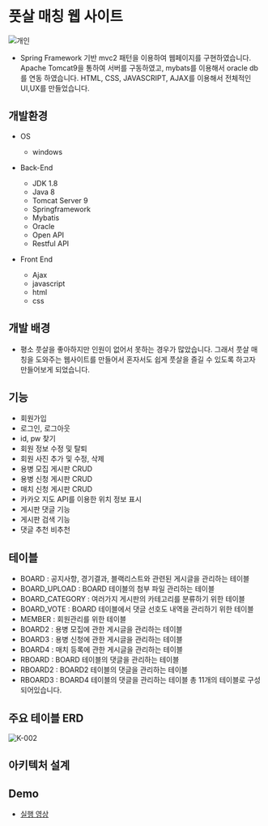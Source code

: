 # 풋살 매칭 웹 사이트
![개인](https://user-images.githubusercontent.com/59239079/79235325-6c9b2800-7ea6-11ea-8ef1-f19acba845bb.png)
- Spring Framework 기반 mvc2 패턴을 이용하여 웹페이지를 구현하였습니다. Apache Tomcat9을 통하여 서버를 구동하였고, mybats를 이용해서 oracle db를 연동 하였습니다. HTML, CSS, JAVASCRIPT, AJAX를 이용해서 전체적인 UI,UX를 만들었습니다. 
## 개발환경
- OS
    - windows

- Back-End
    - JDK 1.8
    - Java 8
    - Tomcat Server 9
    - Springframework
    - Mybatis
    - Oracle
    - Open API
    - Restful API
    
- Front End
    - Ajax
    - javascript
    - html
    - css
    
 ## 개발 배경
 - 평소 풋살을 좋아하지만 인원이 없어서 못하는 경우가 많았습니다. 그래서 풋살 매칭을 도와주는 웹사이트를 만들어서 혼자서도 쉽게 풋살을 즐길 수 있도록 하고자 만들어보게 되었습니다.
 
 ## 기능
 - 회원가입
 - 로그인, 로그아웃
 - id, pw 찾기
 - 회원 정보 수정 및 탈퇴
 - 회원 사진 추가 및 수정, 삭제
 - 용병 모집 게시판 CRUD
 - 용병 신청 게시판 CRUD
 - 매치 신청 게시판 CRUD
 - 카카오 지도 API를 이용한 위치 정보 표시
 - 게시판 댓글 기능
 - 게시판 검색 기능
 - 댓글 추천 비추천 

## 테이블
 - BOARD : 공지사항, 경기결과, 블랙리스트와 관련된 게시글을 관리하는 테이블     
 - BOARD_UPLOAD : BOARD 테이블의 첨부 파일 관리하는 테이블
 - BOARD_CATEGORY : 여러가지 게시판의 카테고리를 분류하기 위한 테이블
 - BOARD_VOTE : BOARD 테이블에서 댓글 선호도 내역을 관리하기 위한 테이블
 - MEMBER : 회원관리를 위한 테이블
 - BOARD2 : 용병 모집에 관한 게시글을 관리하는 테이블
 - BOARD3 : 용병 신청에 관한 게시글을 관리하는 테이블
 - BOARD4 : 매치 등록에 관한 게시글을 관리하는 테이블
 - RBOARD : BOARD 테이블의 댓글을 관리하는 테이블
 - RBOARD2 : BOARD2 테이블의 댓글을 관리하는 테이블
 - RBOARD3 : BOARD4 테이블의 댓글을 관리하는 테이블
 총 11개의 테이블로 구성 되어있습니다.
 
## 주요 테이블 ERD

![K-002](https://user-images.githubusercontent.com/59239079/79252639-ee964b80-7ebc-11ea-959c-1507a2d3585b.png)

## 아키텍처 설계


## Demo
- [실행 영상](https://www.youtube.com/watch?v=BUMVqDi9BEk)
